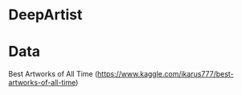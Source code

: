 # DeepArtist

# Data
Best Artworks of All Time (https://www.kaggle.com/ikarus777/best-artworks-of-all-time)
